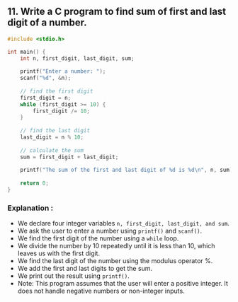 ## 11.	Write a C program to find sum of first and last digit of a number.
```c
#include <stdio.h>

int main() {
    int n, first_digit, last_digit, sum;
    
    printf("Enter a number: ");
    scanf("%d", &n);
    
    // find the first digit
    first_digit = n;
    while (first_digit >= 10) {
        first_digit /= 10;
    }
    
    // find the last digit
    last_digit = n % 10;
    
    // calculate the sum
    sum = first_digit + last_digit;
    
    printf("The sum of the first and last digit of %d is %d\n", n, sum);
    
    return 0;
}

```
### Explanation :
- We declare four integer variables `n, first_digit, last_digit, and sum`.
- We ask the user to enter a number using `printf()` and `scanf()`.
- We find the first digit of the number using a `while` loop.
- We divide the number by 10 repeatedly until it is less than 10, which leaves us with the first digit.
- We find the last digit of the number using the modulus operator %.
- We add the first and last digits to get the sum.
-  We print out the result using `printf()`.
- Note: This program assumes that the user will enter a positive integer. It does not handle negative numbers or non-integer inputs.
